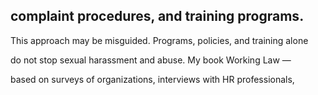 ## complaint procedures, and training programs.

This approach may be misguided. Programs, policies, and training alone

do not stop sexual harassment and abuse. My book Working Law —

based on surveys of organizations, interviews with HR professionals,